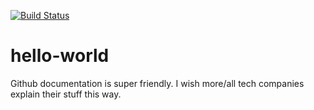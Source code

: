 [![Build Status](https://travis-ci.com/harmiksardar/hello-world.svg?branch=master)](https://travis-ci.com/harmiksardar/hello-world)

# hello-world

Github documentation is super friendly.
I wish more/all tech companies explain their stuff this way.

